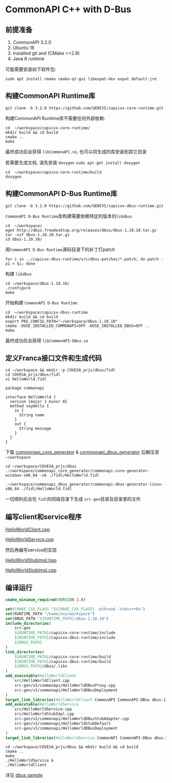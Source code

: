 # CommonAPI C++ with D-Bus

## 前提准备

1.  CommonAPI 3.2.0
2.  Ubuntu 16
3.  Installed git and (CMake >=2.8)
4.  Java 8 runtime

可能需要安装如下软件包:

```shell
sudo apt install cmake cmake-qt-gui libexpat-dev expat default-jre
```

## 构建CommonAPI Runtime库

```shell
git clone -b 3.2.0 https://github.com/GENIVI/capicxx-core-runtime.git
```

构建CommonAPI Runtime库不需要任何外部依赖:

```shell
cd  ~/workspace/capicxx-core-runtime/
mkdir build && cd build
cmake ..
make
```

最终成功后会获得 `libCommonAPI.so`, 也可以将生成的库安装到其它目录

若需要生成文档, 请先安装 `doxygen` `sudo apt-get install doxygen`

```shell
cd  ~/workspace/capicxx-core-runtime/build
doxygen
```

## 构建CommonAPI D-Bus Runtime库

```shell
git clone -b 3.2.0 https://github.com/GENIVI/capicxx-dbus-runtime.git
```

`CommonAPI D-Bus Runtime`库构建需要依赖特定的版本的`libdbus`

```shell
cd  ~/workspace/
wget http://dbus.freedesktop.org/releases/dbus/dbus-1.10.10.tar.gz
tar -xzf dbus-1.10.10.tar.gz
cd dbus-1.10.10/
```

用`CommonAPI D-Bus Runtime`源码目录下的补丁打patch

```shell
for i in ../capicxx-dbus-runtime/src/dbus-patches/*.patch; do patch -p1 < $i; done
```

构建 `libdbus`

```shell
cd ~/workspace/dbus-1.10.10/
./configure
make
```

开始构建 `CommonAPI D-Bus Runtime`

```shell
cd  ~/workspace/capicxx-dbus-runtime
mkdir build && cd build
export PKG_CONFIG_PATH="~/workspace/dbus-1.10.10"
cmake -DUSE_INSTALLED_COMMONAPI=OFF -DUSE_INSTALLED_DBUS=OFF ..
make
```

最终成功后会获得 `libCommonAPI-DBus.so`

## 定义Franca接口文件和生成代码

```shell
cd ~/workspace && mkdir -p COVESA_prjs/dbus/fidl
cd COVESA_prjs/dbus/fidl
vi HelloWorld.fidl
```

```fidl
package commonapi

interface HelloWorld {
  version {major 1 minor 0}
  method sayHello {
    in {
      String name
    }
    out {
      String message
    }
  }
}

```

下载 [commonapi_core_generator](https://github.com/COVESA/capicxx-core-tools/releases/download/3.2.0.1/commonapi_core_generator.zip) & [commonapi_dbus_generator](https://github.com/COVESA/capicxx-dbus-tools/releases/download/3.2.0/commonapi_dbus_generator.zip) 后解压至 `~/workspace`

```shell
cd ~/workspace/COVESA_prjs/dbus
.~/workspace/commonapi_core_generator/commonapi-core-generator-windows-x86_64 -sk ./fidl/HelloWorld.fidl

.~/workspace/commonapi_dbus_generator/commonapi-dbus-generator-linux-x86_64 ./fidl/HelloWorld.fidl
```
一切顺利后会在  `fidl`的同级目录下生成 `src-gen`目录及目录里的文件

## 编写client和service程序

[HelloWorldClient.cpp](../code/COVESA_prjs/dbus/src/HelloWorldClient.cpp)

[HelloWorldService.cpp](../code/COVESA_prjs/dbus/src/HelloWorldService.cpp)

然后再编写service的实现

[HelloWorldStubImpl.hpp](../code/COVESA_prjs/dbus/src/HelloWorldStubImpl.hpp)

[HelloWorldStubImpl.cpp](../code/COVESA_prjs/dbus/src/HelloWorldStubImpl.cpp)

## 编译运行

```cmake
cmake_minimum_required(VERSION 2.8)

set(CMAKE_CXX_FLAGS "${CMAKE_CXX_FLAGS} -pthread -std=c++0x")
set(RUNTIME_PATH "/home/xxx/workspace")
set(DBUS_PATH "${RUNTIME_PATH}/dbus-1.10.10")
include_directories(
    src-gen
    ${RUNTIME_PATH}/capicxx-core-runtime/include
    ${RUNTIME_PATH}/capicxx-dbus-runtime/include
    ${DBUS_PATH}
)
link_directories(
    ${RUNTIME_PATH}/capicxx-core-runtime/build
    ${RUNTIME_PATH}/capicxx-dbus-runtime/build
    ${DBUS_PATH}/dbus/.libs
)
add_executable(HelloWorldClient
	src/HelloWorldClient.cpp
	src-gen/v1/commonapi/HelloWorldDBusProxy.cpp
	src-gen/v1/commonapi/HelloWorldDBusDeployment
)
target_link_libraries(HelloWorldClient CommonAPI CommonAPI-DBus dbus-1)
add_executable(HelloWorldService
	src/HelloWorldService.cpp
	src/HelloWorldStubImpl.cpp
	src-gen/v1/commonapi/HelloWorldDBusStubAdapter.cpp
	src-gen/v1/commonapi/HelloWorldStubDefault
	src-gen/v1/commonapi/HelloWorldDBusDeployment
)
target_link_libraries(HelloWorldService CommonAPI CommonAPI-DBus dbus-1)

```

```shell
cd ~/workspace/COVESA_prjs/dbus && mkdir build && cd build
cmake ..
make
./HelloWorldService &
./HelloWorldClient
```

详见 [dbus sample](../code/COVESA_prjs/dbus/)

